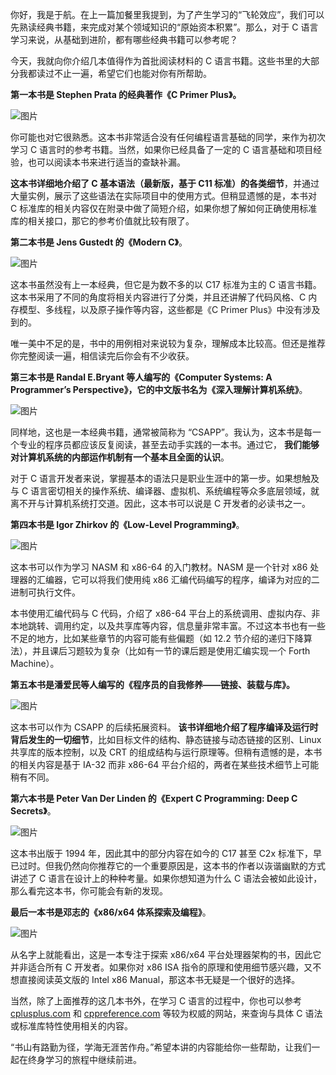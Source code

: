 你好，我是于航。在上一篇加餐里我提到，为了产生学习的“飞轮效应”，我们可以先熟读经典书籍，来完成对某个领域知识的“原始资本积累”。那么，对于 C 语言学习来说，从基础到进阶，都有哪些经典书籍可以参考呢？

今天，我就向你介绍几本值得作为首批阅读材料的 C 语言书籍。这些书里的大部分我都读过不止一遍，希望它们也能对你有所帮助。

**第一本书是 Stephen Prata 的经典著作《C Primer Plus》。**

![图片](https://static001.geekbang.org/resource/image/c1/b1/c12f950eee0c89667625927d76dde1b1.jpeg?wh=650x836)

你可能也对它很熟悉。这本书非常适合没有任何编程语言基础的同学，来作为初次学习 C 语言时的参考书籍。当然，如果你已经具备了一定的 C 语言基础和项目经验，也可以阅读本书来进行适当的查缺补漏。

**这本书详细地介绍了 C 基本语法（最新版，基于 C11 标准）的各类细节**，并通过大量实例，展示了这些语法在实际项目中的使用方式。但稍显遗憾的是，本书对 C 标准库的相关内容仅在附录中做了简短介绍，如果你想了解如何正确使用标准库的相关接口，那它的参考价值就比较有限了。

**第二本书是 Jens Gustedt 的《Modern C》**。

![图片](https://static001.geekbang.org/resource/image/97/23/973112a60793040a75a69ed4a9587e23.png?wh=1920x2408)

这本书虽然没有上一本经典，但它是为数不多的以 C17 标准为主的 C 语言书籍。这本书采用了不同的角度将相关内容进行了分类，并且还讲解了代码风格、C 内存模型、多线程，以及原子操作等内容，这些都是《C Primer Plus》中没有涉及到的。

唯一美中不足的是，书中的用例相对来说较为复杂，理解成本比较高。但还是推荐你完整阅读一遍，相信读完后你会有不少收获。

**第三本书是 Randal E.Bryant 等人编写的《Computer Systems: A Programmer’s Perspective》，它的中文版书名为《深入理解计算机系统》**。

![图片](https://static001.geekbang.org/resource/image/2e/5a/2ec793fb536520997c94328955d0e95a.jpeg?wh=800x800)

同样地，这也是一本经典书籍，通常被简称为 “CSAPP”。我认为，这本书是每一个专业的程序员都应该反复阅读，甚至去动手实践的一本书。通过它， **我们能够对计算机系统的内部运作机制有一个基本且全面的认识**。

对于 C 语言开发者来说，掌握基本的语法只是职业生涯中的第一步。如果想触及与 C 语言密切相关的操作系统、编译器、虚拟机、系统编程等众多底层领域，就离不开与计算机系统打交道。因此，这本书可以说是 C 开发者的必读书之一。

**第四本书是 Igor Zhirkov 的《Low-Level Programming》**。

![图片](https://static001.geekbang.org/resource/image/18/70/18f0c41dyyd53f9d76b4c62843c7b770.jpeg?wh=1000x1429)

这本书可以作为学习 NASM 和 x86-64 的入门教材。NASM 是一个针对 x86 处理器的汇编器，它可以将我们使用纯 x86 汇编代码编写的程序，编译为对应的二进制可执行文件。

本书使用汇编代码与 C 代码，介绍了 x86-64 平台上的系统调用、虚拟内存、非本地跳转、调用约定，以及共享库等内容，信息量非常丰富。不过这本书也有一些不足的地方，比如某些章节的内容可能有些偏题（如 12.2 节介绍的递归下降算法），并且课后习题较为复杂（比如有一节的课后题是使用汇编实现一个 Forth Machine）。

**第五本书是潘爱民等人编写的《程序员的自我修养——链接、装载与库》。**

![图片](https://static001.geekbang.org/resource/image/b1/a6/b103d17279118b5fb20c94dbcbc715a6.png?wh=1073x1281)

这本书可以作为 CSAPP 的后续拓展资料。 **该书详细地介绍了程序编译及运行时背后发生的一切细节**，比如目标文件的结构、静态链接与动态链接的区别、Linux 共享库的版本控制，以及 CRT 的组成结构与运行原理等。但稍有遗憾的是，本书的相关内容是基于 IA-32 而非 x86-64 平台介绍的，两者在某些技术细节上可能稍有不同。

**第六本书是 Peter Van Der Linden 的《Expert C Programming: Deep C Secrets》**。

![图片](https://static001.geekbang.org/resource/image/24/9a/24c76d4daa17b5f89809c200d521399a.png?wh=898x1074)

这本书出版于 1994 年，因此其中的部分内容在如今的 C17 甚至 C2x 标准下，早已过时。但我仍然向你推荐它的一个重要原因是，这本书的作者以诙谐幽默的方式讲述了 C 语言在设计上的种种考量。如果你想知道为什么 C 语法会被如此设计，那么看完这本书，你可能会有新的发现。

**最后一本书是邓志的《x86/x64 体系探索及编程》**。

![图片](https://static001.geekbang.org/resource/image/95/e3/95ce3f3dfb5d302363e2b80e940411e3.png?wh=888x1254)

从名字上就能看出，这是一本专注于探索 x86/x64 平台处理器架构的书，因此它并非适合所有 C 开发者。如果你对 x86 ISA 指令的原理和使用细节感兴趣，又不想直接阅读英文版的 Intel x86 Manual，那这本书无疑是一个很好的选择。

当然，除了上面推荐的这几本书外，在学习 C 语言的过程中，你也可以参考 [cplusplus.com](https://cplusplus.com) 和 [cppreference.com](https://cppreference.com) 等较为权威的网站，来查询与具体 C 语法或标准库特性使用相关的内容。

“书山有路勤为径，学海无涯苦作舟。”希望本讲的内容能给你一些帮助，让我们一起在终身学习的旅程中继续前进。